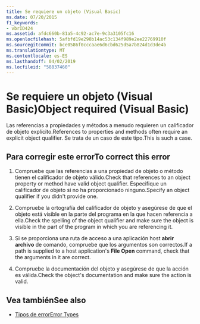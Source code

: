 ```yaml
---
title: Se requiere un objeto (Visual Basic)
ms.date: 07/20/2015
f1_keywords:
- vbrID424
ms.assetid: afdc660b-81a5-4c92-ac7e-9c3a3105fc16
ms.openlocfilehash: 5afbfd19e298b14ac53c134f989e2ee22769910f
ms.sourcegitcommit: bce0586f0cccaae6d6cbd625d5a7b824d1d3de4b
ms.translationtype: MT
ms.contentlocale: es-ES
ms.lasthandoff: 04/02/2019
ms.locfileid: "58837460"
---
```

# <a name="object-required-visual-basic"></a><span data-ttu-id="2aa85-102">Se requiere un objeto (Visual Basic)</span><span class="sxs-lookup"><span data-stu-id="2aa85-102">Object required (Visual Basic)</span></span>
<span data-ttu-id="2aa85-103">Las referencias a propiedades y métodos a menudo requieren un calificador de objeto explícito.</span><span class="sxs-lookup"><span data-stu-id="2aa85-103">References to properties and methods often require an explicit object qualifier.</span></span> <span data-ttu-id="2aa85-104">Se trata de un caso de este tipo.</span><span class="sxs-lookup"><span data-stu-id="2aa85-104">This is such a case.</span></span>  
  
## <a name="to-correct-this-error"></a><span data-ttu-id="2aa85-105">Para corregir este error</span><span class="sxs-lookup"><span data-stu-id="2aa85-105">To correct this error</span></span>  
  
1.  <span data-ttu-id="2aa85-106">Compruebe que las referencias a una propiedad de objeto o método tienen el calificador de objeto válido.</span><span class="sxs-lookup"><span data-stu-id="2aa85-106">Check that references to an object property or method have valid object qualifier.</span></span> <span data-ttu-id="2aa85-107">Especifique un calificador de objeto si no ha proporcionado ninguno.</span><span class="sxs-lookup"><span data-stu-id="2aa85-107">Specify an object qualifier if you didn't provide one.</span></span>  
  
2.  <span data-ttu-id="2aa85-108">Compruebe la ortografía del calificador de objeto y asegúrese de que el objeto está visible en la parte del programa en la que hacen referencia a ella.</span><span class="sxs-lookup"><span data-stu-id="2aa85-108">Check the spelling of the object qualifier and make sure the object is visible in the part of the program in which you are referencing it.</span></span>  
  
3.  <span data-ttu-id="2aa85-109">Si se proporciona una ruta de acceso a una aplicación host **abrir archivo** de comando, compruebe que los argumentos son correctos.</span><span class="sxs-lookup"><span data-stu-id="2aa85-109">If a path is supplied to a host application's **File Open** command, check that the arguments in it are correct.</span></span>  
  
4.  <span data-ttu-id="2aa85-110">Compruebe la documentación del objeto y asegúrese de que la acción es válida.</span><span class="sxs-lookup"><span data-stu-id="2aa85-110">Check the object's documentation and make sure the action is valid.</span></span>  
  
## <a name="see-also"></a><span data-ttu-id="2aa85-111">Vea también</span><span class="sxs-lookup"><span data-stu-id="2aa85-111">See also</span></span>

- [<span data-ttu-id="2aa85-112">Tipos de error</span><span class="sxs-lookup"><span data-stu-id="2aa85-112">Error Types</span></span>](../../../visual-basic/programming-guide/language-features/error-types.md)
